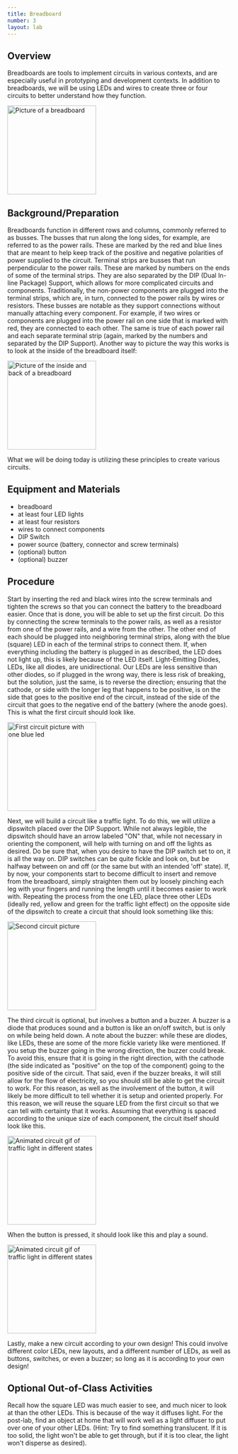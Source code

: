 ```yaml
---
title: Breadboard
number: 3
layout: lab
---
```



## Overview
Breadboards are tools to implement circuits in various contexts, and are especially useful in prototyping and development contexts. In addition to breadboards, we will be using LEDs and wires to create three or four circuits to better understand how they function.

<picture>
    <img alt = "Picture of a breadboard" src="{% link assets/breadboard/front_breadboard.jpg %}" width="200">
</picture> 



## Background/Preparation
Breadboards function in different rows and columns, commonly referred to as busses. The busses that run along the long sides, for example, are referred to as the power rails. These are marked by the red and blue lines that are meant to help keep track of the positive and negative polarities of power supplied to the circuit.
Terminal strips are busses that run perpendicular to the power rails. These are marked by numbers on the ends of some of the terminal strips. They are also separated by the DIP (Dual In-line Package) Support, which allows for more complicated circuits and components. Traditionally, the non-power components are plugged into the terminal strips, which are, in turn, connected to the power rails by wires or resistors.
These busses are notable as they support connections without manually attaching every component. For example, if two wires or components are plugged into the power rail on one side that is marked with red, they are connected to each other. The same is true of each power rail and each separate terminal strip (again, marked by the numbers and separated by the DIP Support). Another way to picture the way this works is to look at the inside of the breadboard itself:

<picture>
    <img alt = "Picture of the inside and back of a breadboard" src="{% link assets/breadboard/back_breadboard.jpg %}" width="200">
</picture> 

What we will be doing today is utilizing these principles to create various circuits.



## Equipment and Materials
- breadboard
- at least four LED lights
- at least four resistors
- wires to connect components
- DIP Switch
- power source (battery, connector and screw terminals)
- (optional) button
- (optional) buzzer

## Procedure

Start by inserting the red and black wires into the screw terminals and tighten the screws so that you can connect the battery to the breadboard easier.
Once that is done, you will be able to set up the first circuit. Do this by connecting the screw terminals to the power rails, as well as a resistor from one of the power rails, and a wire from the other. The other end of each should be plugged into neighboring terminal strips, along with the blue (square) LED in each of the terminal strips to connect them. If, when everything including the battery is plugged in as described, the LED does not light up, this is likely because of the LED itself. Light-Emitting Diodes, LEDs, like all diodes, are unidirectional. Our LEDs are less sensitive than other diodes, so if plugged in the wrong way, there is less risk of breaking, but the solution, just the same, is to reverse the direction; ensuring that the cathode, or side with the longer leg that happens to be positive, is on the side that goes to the positive end of the circuit, instead of the side of the circuit that goes to the negative end of the battery (where the anode goes). This is what the first circuit should look like.

<picture>
    <img alt = "First circuit picture with one blue led" src="{% link assets/breadboard/circuit1.jpg %}" width="200">
</picture> 

Next, we will build a circuit like a traffic light. To do this, we will utilize a dipswitch placed over the DIP Support. While not always legible, the dipswitch should have an arrow labeled "ON" that, while not necessary in orienting the component, will help with turning on and off the lights as desired. Do be sure that, when you desire to have the DIP switch set to on, it is all the way on. DIP switches can be quite fickle and look on, but be halfway between on and off (or the same but with an intended 'off' state).
If, by now, your components start to become difficult to insert and remove from the breadboard, simply straighten them out by loosely pinching each leg with your fingers and running the length until it becomes easier to work with.
Repeating the process from the one LED, place three other LEDs (ideally red, yellow and green for the traffic light effect) on the opposite side of the dipswitch to create a circuit that should look something like this:

<picture>
    <img alt = "Second circuit picture" src="{% link assets/breadboard/circuit2.jpg %}" width="200">
</picture>

The third circuit is optional, but involves a button and a buzzer. A buzzer is a diode that produces sound and a button is like an on/off switch, but is only on while being held down. A note about the buzzer: while these are diodes, like LEDs, these are some of the more fickle variety like were mentioned. If you setup the buzzer going in the wrong direction, the buzzer could break. To avoid this, ensure that it is going in the right direction, with the cathode (the side indicated as "positive" on the top of the component) going to the positive side of the circuit. That said, even if the buzzer breaks, it will still allow for the flow of electricity, so you should still be able to get the circuit to work.
For this reason, as well as the involvement of the button, it will likely be more difficult to tell whether it is setup and oriented properly. For this reason, we will reuse the square LED from the first circuit so that we can tell with certainty that it works. Assuming that everything is spaced according to the unique size of each component, the circuit itself should look like this.

<picture>
    <img alt = "Animated circuit gif of traffic light in different states" src="{% link assets/breadboard/circuit3off.jpg %}" width="200">
</picture>

When the button is pressed, it should look like this and play a sound.

<picture>
    <img alt = "Animated circuit gif of traffic light in different states" src="{% link assets/breadboard/circuit3on.jpg %}" width="200">
</picture>

Lastly, make a new circuit according to your own design! This could involve different color LEDs, new layouts, and a different number of LEDs, as well as buttons, switches, or even a buzzer; so long as it is according to your own design!


## Optional Out-of-Class Activities
Recall how the square LED was much easier to see, and much nicer to look at than the other LEDs. This is because of the way it diffuses light. For the post-lab, find an object at home that will work well as a light diffuser to put over one of your other LEDs. (Hint: Try to find something translucent. If it is too solid, the light won't be able to get through, but if it is too clear, the light won't disperse as desired).

